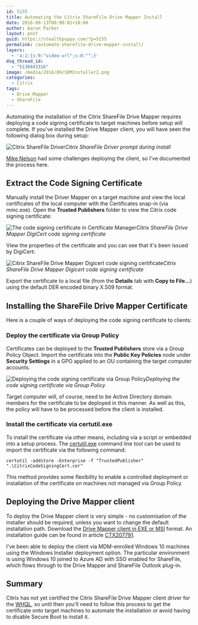 ```yaml
---
id: 5155
title: Automating the Citrix ShareFile Drive Mapper Install
date: 2016-09-13T00:00:01+10:00
author: Aaron Parker
layout: post
guid: https://stealthpuppy.com/?p=5155
permalink: /automate-sharefile-drive-mapper-install/
layers:
  - 'a:1:{s:9:"video-url";s:0:"";}'
dsq_thread_id:
  - "5138443316"
image: /media/2016/09/SDMInstaller2.png
categories:
  - Citrix
tags:
  - Drive Mapper
  - ShareFile
---
```

Automating the installation of the Citrix ShareFile Drive Mapper requires deploying a code signing certificate to target machines before setup will complete. If you've installed the Drive Mapper client, you will have seen the following dialog box during setup:

![Citrix ShareFile Driver]({{site.baseurl}}/media/2016/05/ShareFileDriver.png)*Citrix ShareFile Driver prompt during install*</figure>

[Mike Nelson](https://twitter.com/nelmedia) had some challenges deploying the client, so I've documented the process here.

## Extract the Code Signing Certificate

Manually install the Driver Mapper on a target machine and view the local certificates of the local computer with the Certificates snap-in (via mmc.exe). Open the **Trusted Publishers** folder to view the Citrix code signing certificate:

![The code signing certificate in Certificate Manager]({{site.baseurl}}/media/2016/09/Capture.png)*Citrix ShareFile Drive Mapper DigiCert code signing certificate*</figure>

View the properties of the certificate and you can see that it's been issued by DigiCert:

![Citrix ShareFile Drive Mapper Digicert code signing certificate]({{site.baseurl}}/media/2016/09/CitrixCodeCertificateProperties.png)*Citrix ShareFile Drive Mapper Digicert code signing certificate*</figure>

Export the certificate to a local file (from the **Details** tab with **Copy to File...**) using the default DER encoded binary X.509 format.

## Installing the ShareFile Drive Mapper Certificate

Here is a couple of ways of deploying the code signing certificate to clients:

### Deploy the certificate via Group Policy

Certificates can be deployed to the **Trusted Publishers** store via a Group Policy Object. Import the certificate into the **Public Key Policies** node under **Security Settings** in a GPO applied to an OU containing the target computer accounts.

![Deploying the code signing certificate via Group Policy]({{site.baseurl}}/media/2016/09/DeployCertViaGroupPolicy.png)*Deploying the code signing certificate via Group Policy*</figure>

Target computer will, of course, need to be Active Directory domain members for the certificate to be deployed in this manner. As well as this, the policy will have to be processed before the client is installed.

### Install the certificate via certutil.exe

To install the certificate via other means, including via a script or embedded into a setup process. The [certutil.exe](https://technet.microsoft.com/en-us/library/cc732443(v=ws.11).aspx) command line tool can be used to import the certificate via the following command:

```
certutil -addstore -Enterprise -f "TrustedPublisher" ".\CitrixCodeSigningCert.cer"
```

This method provides some flexibility to enable a controlled deployment or installation of the certificate on machines not managed via Group Policy.

## Deploying the Drive Mapper client

To deploy the Drive Mapper client is very simple - no customisation of the installer should be required, unless you want to change the default installation path. Download the [Drive Mapper client in EXE or MSI](https://www.citrix.com/downloads/sharefile/clients-and-plug-ins/sharefile-drive-mapper.html) format. An installation guide can be found in article [CTX207791](http://support.citrix.com/article/CTX207791).

I've been able to deploy the client via MDM-enrolled Windows 10 machines using the Windows Installer deployment option. The particular environment is using Windows 10 joined to Azure AD with SSO enabled for ShareFile, which flows through to the Drive Mapper and ShareFile Outlook plug-in.

## Summary

Citrix has not yet certified the Citrix ShareFile Drive Mapper client driver for the [WHQL](https://msdn.microsoft.com/en-us/windows/hardware/gg463010.aspx), so until then you'll need to follow this process to get the certificate onto target machines to automate the installation or avoid having to disable Secure Boot to install it.